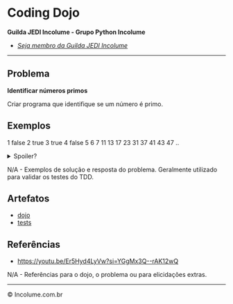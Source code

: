 # Coding Dojo

**Guilda JEDI Incolume - Grupo Python Incolume**

- _[Seja membro da Guilda JEDI Incolume](https://discord.gg/eBNamXVtBW)_

---

## Problema

**Identificar números primos**

Criar programa que identifique se um número é primo.

## Exemplos

1 false
2 true
3 true
4 false
5
6
7
11
13
17
23
31
37
41
43
47
..

<details>
  <summary>Spoiler?</summary>
   Considerar em caso de fatoração:

    > modo pythônico
    > sem condicionais
    > estruturas performáticas
    > redução de complexidade ciclomática
    > análise assintótica de algoritmos (big O)

</details>

N/A - Exemplos de solução e resposta do problema. Geralmente utilizado para validar os testes do TDD.


## Artefatos

- [dojo](./__init__.py)
- [tests](./test_20240517.py)


## Referências

- https://youtu.be/Er5Hyd4LyVw?si=YGgMx3Q--rAK12wQ

N/A - Referências para o dojo, o problema ou para elicidações extras.

---

&copy; Incolume.com.br
